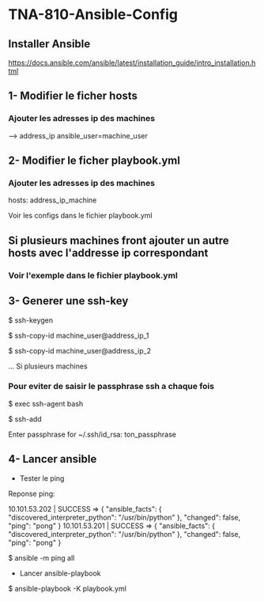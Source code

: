 # TNA-810-Ansible-Config

## Installer Ansible

https://docs.ansible.com/ansible/latest/installation_guide/intro_installation.html

## 1- Modifier le ficher hosts
###  Ajouter les adresses ip des machines
  
  --> address_ip ansible_user=machine_user
  
## 2- Modifier le ficher playbook.yml

###  Ajouter les adresses ip des machines
  hosts: address_ip_machine
  
  Voir les configs dans le fichier playbook.yml
 
## Si plusieurs machines front ajouter un autre hosts avec l'addresse ip correspondant
### Voir l'exemple dans le fichier playbook.yml

## 3- Generer une ssh-key

  $ ssh-keygen
  
  $ ssh-copy-id machine_user@address_ip_1
  
  $ ssh-copy-id machine_user@address_ip_2
  
  ... Si plusieurs machines
  
  ### Pour eviter de saisir le passphrase ssh a chaque fois
  
  $ exec ssh-agent bash
  
  $ ssh-add
  
  Enter passphrase for ~/.ssh/id_rsa: ton_passphrase
  
## 4- Lancer ansible

  - Tester le ping 

Reponse ping: 

10.101.53.202 | SUCCESS => {
    "ansible_facts": {
        "discovered_interpreter_python": "/usr/bin/python"
    },
    "changed": false,
    "ping": "pong"
}
10.101.53.201 | SUCCESS => {
    "ansible_facts": {
        "discovered_interpreter_python": "/usr/bin/python"
    },
    "changed": false,
    "ping": "pong"
}
  
 $ ansible -m ping all
 
 - Lancer ansible-playbook

 $ ansible-playbook -K playbook.yml
